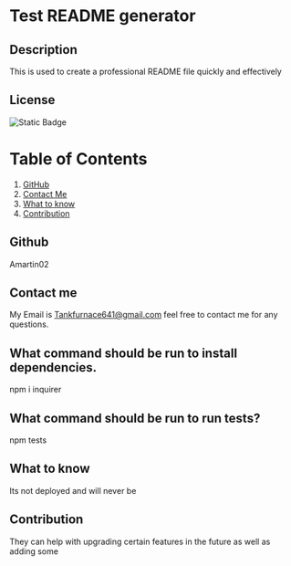 
 # Test README generator

 ## Description
This is used to create a professional README file quickly and effectively

 ## License
 ![Static Badge](https://img.shields.io/badge/License-The_Unilicense-_?style=flat&color=Blue)

 # Table of Contents
 1. [GitHub](#Github)
 2. [Contact Me](#Contactme)
 3. [What to know](#Whattoknow)
 4. [Contribution](#Contribution)


 ## Github
 Amartin02

 ## Contact me
 My Email is Tankfurnace641@gmail.com feel free to contact me for any questions.


 ## What command should be run to install dependencies.
npm i inquirer

 ## What command should be run to run tests?
npm tests

 ## What to know 
Its not deployed and will never be

 ## Contribution
They can help with upgrading certain features in the future as well as adding some

